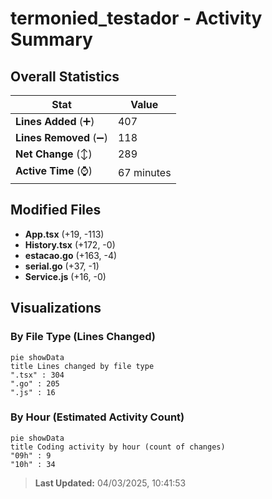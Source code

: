 # termonied_testador - Activity Summary 

## Overall Statistics

| Stat                   | Value                                                             |
| ---------------------- | ----------------------------------------------------------------- |
| **Lines Added** (➕)   | 407                                          |
| **Lines Removed** (➖) | 118                                        |
| **Net Change** (↕)    | 289                |
| **Active Time** (⌚)   | 67 minutes |


## Modified Files
- **App.tsx** (+19, -113)
- **History.tsx** (+172, -0)
- **estacao.go** (+163, -4)
- **serial.go** (+37, -1)
- **Service.js** (+16, -0)

## Visualizations

### By File Type (Lines Changed)

```mermaid
pie showData
title Lines changed by file type
".tsx" : 304
".go" : 205
".js" : 16
```

### By Hour (Estimated Activity Count)

```mermaid
pie showData
title Coding activity by hour (count of changes)
"09h" : 9
"10h" : 34
```


> **Last Updated:** 04/03/2025, 10:41:53